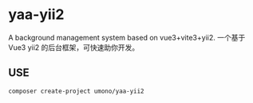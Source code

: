 # yaa-yii2
A background management system based on vue3+vite3+yii2. 一个基于Vue3 yii2 的后台框架，可快速助你开发。


## USE

```shell
composer create-project umono/yaa-yii2
```
